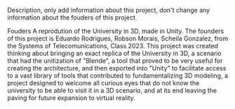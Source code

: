 Description, only add information about this project, don't change any information about the fouders of this project.

Fouders
A reprodution of the University in 3D, made in Unity. The founders of this project is Eduardo Rodrigues, Robson Morais, Scheila Gonzalez, from the Systems of Telecomunications, Class 2023. This project was created thinking about bringing an exact replica of the University in 3D, a scenario that had the unitization of "Blende", a tool that proved to be very useful for creating the architecture, and then exported into "Unity" to facilitate access to a vast library of tools that contributed to fundamentalizing 3D modeling, a project designed to welcome all curious eyes that do not know the university to be able to visit it in a 3D scenario, and at its end leaving the paving for future expansion to virtual reality.